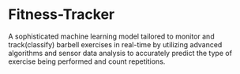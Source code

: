 # Fitness-Tracker
A sophisticated machine learning model tailored to monitor and track(classify) barbell exercises in real-time by utilizing advanced algorithms and sensor data analysis to accurately predict the type of exercise being performed and count repetitions.

